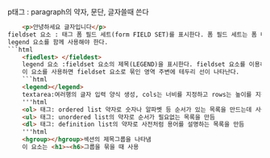 p태그 : paragraph의 약자, 문단, 글자쓸때 쓴다
```html
    <p>안녕하세요 글자입니다</p>
fieldset 요소 : 태그 폼 필드 세트(form FIELD SET)를 표시한다. 폼 필드 세트는 폼 내에서 관련 컨트롤을 하나의 그룹으로 묶은 것을 말한다.
legend 요소를 함께 사용해야 한다.
```html
    <fiedlest> </fieldest>
    legend 요소 :fieldset 요소의 제목(LEGEND)을 표시한다. fieldset 요소를 이용하여 여러 개의 컨트롤들을 묶었으면 이 묶음이 어떤 성격 또는 용도인지 알려줄 필요가 있으며, 이때 legend 요소를 사용한다.
    이 요소를 사용하면 fieldset 요소로 묶인 영역 주변에 테두리 선이 나타난다.
    ```html
    <legend></legend>
    textarea:여러행의 글자 입력 양식 생성, cols는 너비를 지정하고 rows는 높이를 지정
    '''html
    <ol> 태그: ordered list 약자로 숫자나 알파벳 등 순서가 있는 목록을 만드는데 사용
    <ul> 태그: unordered list의 약자로 순서가 필요없는 목록을 만듬
    <dl> 태그: definition list의 약자로 사전처럼 용어를 설명하는 목록을 만듬 
    '''html
    <hgroup></hgroup>섹션의 제목그룹을 나타냄
    이 요소는 <h1>~<h6>그룹을 묶을 때 사용 